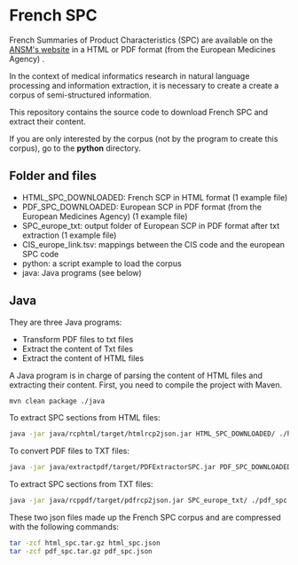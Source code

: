 # French SPC

French Summaries of Product Characteristics (SPC) are available on the [ANSM's website](https://base-donnees-publique.medicaments.gouv.fr/) in a HTML or PDF format (from the European Medicines Agency)  .  

In the context of medical informatics research in natural language processing and information extraction, it is necessary to create a create a corpus of semi-structured information. 

This repository contains the source code to download French SPC and extract their content. 

If you are only interested by the corpus (not by the program to create this corpus), go to the **python** directory. 


## Folder and files
* HTML_SPC_DOWNLOADED: French SCP in HTML format  (1 example file)
* PDF_SPC_DOWNLOADED: European SCP in PDF format (from the European Medicines Agency)  (1 example file)
* SPC_europe_txt: output folder of European SCP in PDF format after txt extraction (1 example file)
* CIS_europe_link.tsv: mappings between the CIS code and the european SPC code
* python: a script example to load the corpus
* java: Java programs (see below)

## Java

They are three Java programs:

* Transform PDF files to txt files
* Extract the content of Txt files
* Extract the content of HTML files

A Java program is in charge of parsing the content of HTML files and extracting their content. First, you need to compile the project with Maven. 

```bash
mvn clean package ./java
```

To extract SPC sections from HTML files:
```bash
java -jar java/rcphtml/target/htmlrcp2json.jar HTML_SPC_DOWNLOADED/ ./html_spc.json
```

To convert PDF files to TXT files:
```bash
java -jar java/extractpdf/target/PDFExtractorSPC.jar PDF_SPC_DOWNLOADED/ ./SPC_europe_txt/
```

To extract SPC sections from TXT files:
```bash
java -jar java/rcppdf/target/pdfrcp2json.jar SPC_europe_txt/ ./pdf_spc.json
```

These two json files made up the French SPC corpus and are compressed with the following commands:
```bash
tar -zcf html_spc.tar.gz html_spc.json
tar -zcf pdf_spc.tar.gz pdf_spc.json
```
